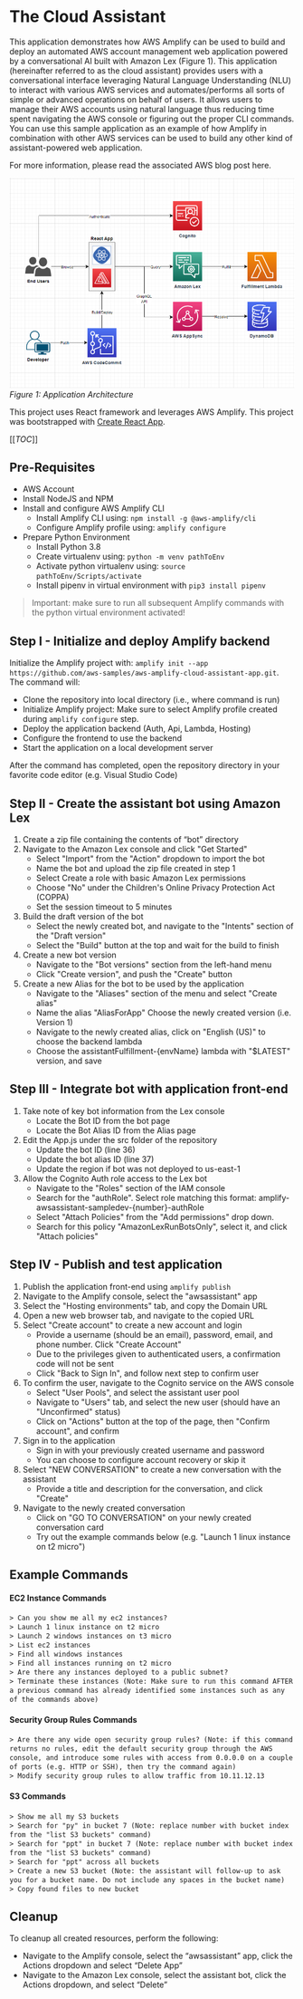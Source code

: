 # The Cloud Assistant

This application demonstrates how AWS Amplify can be used to build and deploy an automated AWS account management web application powered by a conversational AI built with Amazon Lex (Figure 1). This application (hereinafter referred to as the cloud assistant) provides users with a conversational interface leveraging Natural Language Understanding (NLU) to interact with various AWS services and automates/performs all sorts of simple or advanced operations on behalf of users. It allows users to manage their AWS accounts using natural language thus reducing time spent navigating the AWS console or figuring out the proper CLI commands. You can use this sample application as an example of how Amplify in combination with other AWS services can be used to build any other kind of assistant-powered web application. 

For more information, please read the associated AWS blog post here.

![Architecture Diagram](/static/images/architecture.png)*Figure 1: Application Architecture*

This project uses React framework and leverages AWS Amplify. This project was bootstrapped with [Create React App](https://github.com/facebook/create-react-app).

[[_TOC_]]

## Pre-Requisites
- AWS Account
- Install NodeJS and NPM
- Install and configure AWS Amplify CLI
  - Install Amplify CLI using: ```npm install -g @aws-amplify/cli```
  - Configure Amplify profile using: ```amplify configure```
- Prepare Python Environment
  - Install Python 3.8 
  - Create virtualenv using: ```python -m venv pathToEnv```
  - Activate python virtualenv using: ```source pathToEnv/Scripts/activate```
  - Install pipenv in virtual environment with ```pip3 install pipenv```

> Important: make sure to run all subsequent Amplify commands with the python virtual environment activated!


## Step I - Initialize and deploy Amplify backend
Initialize the Amplify project with: ```amplify init --app https://github.com/aws-samples/aws-amplify-cloud-assistant-app.git```. The command will: 
  - Clone the repository into local directory (i.e., where command is run)
  - Initialize Amplify project: Make sure to select Amplify profile created during ```amplify configure``` step. 
  - Deploy the application backend (Auth, Api, Lambda, Hosting)
  - Configure the frontend to use the backend
  - Start the application on a local development server

After the command has completed, open the repository directory in your favorite code editor (e.g. Visual Studio Code)

## Step II - Create the assistant bot using Amazon Lex
1. Create a zip file containing the contents of “bot” directory
2. Navigate to the Amazon Lex console and click "Get Started"
    - Select "Import" from the "Action" dropdown to import the bot
    - Name the bot and upload the zip file created in step 1
    - Select Create a role with basic Amazon Lex permissions
    - Choose "No" under the Children's Online Privacy Protection Act (COPPA)
    - Set the session timeout to 5 minutes
3. Build the draft version of the bot
    - Select the newly created bot, and navigate to the "Intents" section of the "Draft version"
    - Select the "Build" button at the top and wait for the build to finish
4. Create a new bot version
    - Navigate to the "Bot versions" section from the left-hand menu
    - Click "Create version", and push the "Create" button
5. Create a new Alias for the bot to be used by the application
    - Navigate to the "Aliases" section of the menu and select "Create alias"
    - Name the alias "AliasForApp" Choose the newly created version (i.e. Version 1)
    - Navigate to the newly created alias, click on "English (US)" to choose the backend lambda
    - Choose the assistantFulfillment-{envName} lambda with "$LATEST" version, and save



## Step III - Integrate bot with application front-end
1. Take note of key bot information from the Lex console 
    - Locate the Bot ID from the bot page
    - Locate the Bot Alias ID from the Alias page
2. Edit the App.js under the src folder of the repository
    - Update the bot ID (line 36)
    - Update the bot alias ID (line 37)
    - Update the region if bot was not deployed to us-east-1
3. Allow the Cognito Auth role access to the Lex bot
    - Navigate to the "Roles" section of the IAM console
    - Search for the "authRole". Select role matching this format: amplify-awsassistant-sampledev-{number}-authRole
    - Select "Attach Policies" from the "Add permissions" drop down.
    - Search for this policy "AmazonLexRunBotsOnly", select it, and click "Attach policies"


## Step IV - Publish and test application
1. Publish the application front-end using ```amplify publish```
2. Navigate to the Amplify console, select the "awsassistant" app
3. Select the "Hosting environments" tab, and copy the Domain URL
4. Open a new web browser tab, and navigate to the copied URL
5. Select "Create account" to create a new account and login
    - Provide a username (should be an email), password, email, and phone number. Click "Create Account"
    - Due to the privileges given to authenticated users, a confirmation code will not be sent
    - Click "Back to Sign In", and follow next step to confirm user
6. To confirm the user, navigate to the Cognito service on the AWS console
    - Select "User Pools", and select the assistant user pool
    - Navigate to "Users" tab, and select the new user (should have an "Unconfirmed" status)
    - Click on "Actions" button at the top of the page, then "Confirm account", and confirm
7. Sign in to the application
    - Sign in with your previously created username and password
    - You can choose to configure account recovery or skip it  
8. Select "NEW CONVERSATION" to create a new conversation with the assistant
    - Provide a title and description for the conversation, and click "Create"
9. Navigate to the newly created conversation
    - Click on "GO TO CONVERSATION" on your newly created conversation card
    - Try out the example commands below (e.g. "Launch 1 linux instance on t2 micro")

## Example Commands

#### EC2 Instance Commands
```
> Can you show me all my ec2 instances?
> Launch 1 linux instance on t2 micro
> Launch 2 windows instances on t3 micro
> List ec2 instances
> Find all windows instances
> Find all instances running on t2 micro
> Are there any instances deployed to a public subnet?
> Terminate these instances (Note: Make sure to run this command AFTER a previous command has already identified some instances such as any of the commands above)
```
<!-- #### Region Switch Commands 
```
> Switch region to ohio
> List all ec2 instances
> Switch back region to Virginia
``` -->
#### Security Group Rules Commands
``` 
> Are there any wide open security group rules? (Note: if this command returns no rules, edit the default security group through the AWS console, and introduce some rules with access from 0.0.0.0 on a couple of ports (e.g. HTTP or SSH), then try the command again)
> Modify security group rules to allow traffic from 10.11.12.13
```

#### S3 Commands
```
> Show me all my S3 buckets
> Search for "py" in bucket 7 (Note: replace number with bucket index from the "list S3 buckets" command)
> Search for "ppt" in bucket 7 (Note: replace number with bucket index from the "list S3 buckets" command)
> Search for "ppt" across all buckets
> Create a new S3 bucket (Note: the assistant will follow-up to ask you for a bucket name. Do not include any spaces in the bucket name)
> Copy found files to new bucket
```



## Cleanup
To cleanup all created resources, perform the following: 
- Navigate to the Amplify console, select the “awsassistant” app, click the Actions dropdown and select “Delete App”
- Navigate to the Amazon Lex console, select the assistant bot, click the Actions dropdown, and select “Delete”


